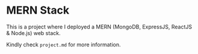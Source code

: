 # MERN Stack

This is a project where I deployed a MERN (MongoDB, ExpressJS, ReactJS & Node.js) web stack.

Kindly check `project.md` for more information.
